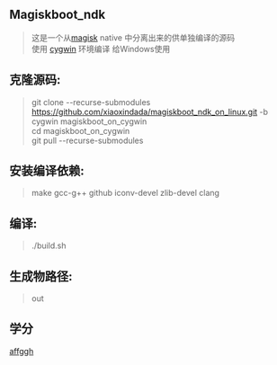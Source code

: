 ## Magiskboot_ndk
> 这是一个从[magisk](https://github.com/topjohnwu/Magisk) native 中分离出来的供单独编译的源码  
> 使用 [cygwin](https://www.cygwin.com/) 环境编译 给Windows使用  

## 克隆源码:
> git clone --recurse-submodules https://github.com/xiaoxindada/magiskboot_ndk_on_linux.git  -b cygwin magiskboot_on_cygwin  
> cd magiskboot_on_cygwin  
> git pull --recurse-submodules  

## 安装编译依赖:  
> make gcc-g++ github iconv-devel zlib-devel clang

## 编译:
> ./build.sh  

## 生成物路径:
> out  

## 学分
[affggh](https://github.com/affggh)  
